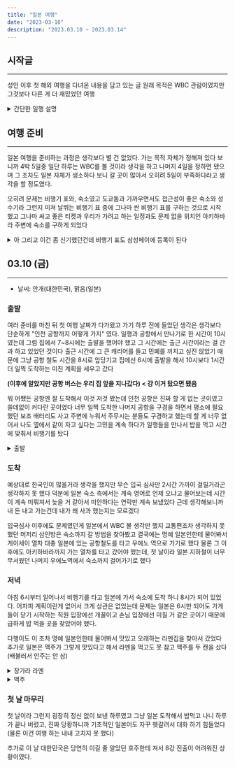 ```yaml
---
title: "일본 여행"
date: "2023-03-10"
description: "2023.03.10 ~ 2023.03.14"
---
```


## 시작글 

---

성인 이후 첫 해외 여행을 다녀온 내용을 담고 있는 글
원래 목적은 WBC 관람이였지만 그것보다 다른 게 더 재밌었던 여행

<details>
<summary>간단한 일행 설명</summary>
    - 나: 그냥 뭐 특별할 거 없이 다녀온 사람 (기초적인 일본어 가능)
    - 두산: WBC를 가자는 목적 하나로 같이 가게 된 일행 (한자 읽기 가능)
    - 동생: 두산 동생으로 마찬가지로 야구를 좋아해서 WBC를 보러 가자는 목적으로 합류 (대화가 통할 정도에 일본어 가능)
    - 명예 일본인: 오사카에서 유학 중인 친구로 같이 여행을 가진 않았지만 여행 하는 내내 급하게 통역이 필요하거나 아키하바라 맛집 혹은 다양한 부분에서 도움을 주는 도우미 역할 (일본인 수준)

</details>

## 여행 준비

---

일본 여행을 준비하는 과정은 생각보다 별 건 없었다.
가는 목적 자체가 정해져 있다 보니까 4박 5일중 일단 하루는 WBC를 볼 것이라 생각을 하고 나머지 4일을 정하면 됐으며 그 조차도 일본 자체가 생소하다 보니 갈 곳이 많아서 오히려 5일이 부족하다라고 생각을 할 정도였다.

오히려 문제는 비행기 표와, 숙소였고 도쿄돔과 가까우면서도 접근성이 좋은 숙소와 성수기라 그런지 미쳐 날뛰는 비행기 표 중에 그나마 싼 비행기 표를 구하는 것으로 시작 했고 그나마 싸고 좋은 티켓과 우리가 가려고 하는 일정과도 문제 없을 위치인 아키하바라 주변에 숙소를 구하게 되었다

<details>
<summary>아 그리고 이건 좀 신기했던건데 비행기 표도 삼성페이에 등록이 된다</summary>

![티켓 삼성페이 등록](./img/230310/air_ticket.jpg){: width="100" height="100"}
    
    아니 도대체 왜 이미지 사이즈 조절이 안 되는거야 :(

</details>

## 03.10 (금)

---

- 날씨: 안개(대한민국), 맑음(일본)


### 출발

여러 준비를 마친 뒤 첫 여행 날짜가 다가왔고 가기 하루 전에 들었던 생각은 생각보다 단순하게 "인천 공항까지 어떻게 가지" 였다. 일행과 공항에서 만나기로 한 시간이 10시였는데 그럼 집에서 7~8시에는 출발을 했어야 했고 그 시간에는 출근 시간이라는 걸 간과 하고 있었던 것이다 출근 시간에 그 큰 캐리어를 들고 민폐를 끼치고 싶진 않았기 때문에 그냥 공항 철도 시간을 8시로 앞당기고 집에선 6시에 출발을 해서 10시보다 1시간 더 일찍 도착하는 미친 계획을 세우고 갔다

**(이후에 알았지만 공항 버스는 우리 집 앞을 지나갔다) <  걍 이거 탔으면 됐음** 

뭐 어쨌든 공항엔 잘 도착해서 이것 저것 봤는데 인천 공항은 진짜 할 게 없는 곳이였고 쓸데없이 커다란 곳이였다
너무 일찍 도착한 나머지 공항을 구경을 하면서 평소에 필요했던 보조 배터리도 사고 주변에 누워서 주무시는 분들도 구경하고 했는데 할 게 너무 없어서 나도 옆에서 같이 자고 싶다는 고민을 계속 하다가 일행들을 만나서 밥을 먹고 시간에 맞춰서 비행기를 탔다

<details>
<summary>출발</summary>

서울역 -> 인천 공항
![공항철도](./img/230310/korea_air_subway.jpg)

대충 비행기에서 찍은 사진들
![출발](./img/230310/korea_air_01.jpg)
![하늘](./img/230310/korea_air_02.jpg)
![구름](./img/230310/korea_air_03.jpg)
![육지](./img/230310/korea_air_04.jpg)

</details>

### 도착

예상대로 한국인이 많을거라 생각을 했지만 무슨 입국 심사만 2시간 가까이 걸릴거라곤 생각하지 못 했다
덕분에 일본 숙소 측에서는 계속 영어로 언제 오냐고 물어보는데 시간이 계속 미뤄져서 늦을 거 같아서 미안하다는 연락만 계속 보냈었다 근데 생각해보니까 내 돈 내고 가는건데 내가 왜 사과 했는지는 모르겠다

입국심사 이후에도 문제였던게 일본에서 WBC 볼 생각만 했지 교통편조차 생각하지 못 했던 머저리 삼인방은 숙소까지 갈 방법을 찾아봤고 결국에는 명예 일본인한테 물어봐서 게이세이 열차 대충 일본에 있는 공항철도를 타고 우에노 역으로 가기로 했다 물론 그 이후에도 아키하바라까지 가는 열차를 타고 갔어야 했는데, 첫 날이라 일본 지하철이 너무 무서웠던 나머지 우에노역에서 숙소까지 걸어가기로 했다

### 저녁

아침 6시부터 일어나서 비행기를 타고 일본에 가서 숙소에 도착 하니 8시가 되어 있었다.
어차피 계획이란게 없어서 크게 상관은 없었는데 문제는 일본은 6시만 되어도 가게들이 닫기 시작하는 직원 입장에선 개꿀이고 손님 입장에선 미칠 거 같은 곳이기 때문에 급하게 밥 먹을 곳을 찾았어야 했다.

다행이도 이 조차 명예 일본인한테 물어봐서 맛있고 오래하는 라멘집을 찾아서 갔었다
추가로 일본은 맥주가 그렇게 맛있다고 해서 라멘을 먹고도 못 참고 맥주를 두 캔을 샀다 (배불러서 안주는 안 삼)

<details>
<summary>장가라 라멘</summary>

아쉽게도 너무 정신 없었던 나머지 사진 찍는건 실패했지만 대충 이 위치에 있음
<iframe src="https://www.google.com/maps/embed?pb=!1m18!1m12!1m3!1d405.0042440974584!2d139.77037005829578!3d35.700782085191975!2m3!1f0!2f0!3f0!3m2!1i1024!2i768!4f13.1!3m3!1m2!1s0x60188c1dcea2d1f7%3A0xdb4fb9ee996c3ab8!2z7YGQ7IqIIOyepeqwgOudvCDrnbzrqZgg7JWE7YKk7ZWY67CU65287KCQ!5e0!3m2!1sko!2skr!4v1681317123193!5m2!1sko!2skr" width="600" height="450" style="border:0;" allowfullscreen="" loading="lazy" referrerpolicy="no-referrer-when-downgrade"></iframe>

</details>

<details>
<summary>맥주</summary>

맥주에 대한 자세한 평가는 맥주탭에서 확인 (언젠간 추가 될 예정)

녹차 맛 맥주
![녹차 맛 맥주](./img/230310/greentea_beer.jpg)

밀키스 맛 맥주
![밀키스 맛 맥주](./img/230310/suntory_3.jpg)

</details>

### 첫 날 마무리

첫 날이라 그런지 굉장히 정신 없이 보낸 하루였고 그냥 일본 도착해서 밥먹고 나니 하루가 끝나 버렸고, 진짜 당황하니까 기초적인 일본어도 자꾸 헷갈려서 대화 하기 힘들었다 (물론 이건 여행 하는 내내 고치지 못 했다)

추가로 이 날 대한민국은 당연히 이길 줄 알았던 호주한테 져서 8강 진출이 어려워진 상황이였다.